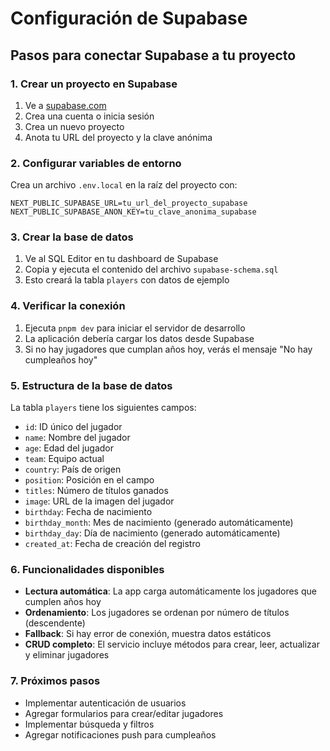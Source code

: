 # Configuración de Supabase

## Pasos para conectar Supabase a tu proyecto

### 1. Crear un proyecto en Supabase

1. Ve a [supabase.com](https://supabase.com)
2. Crea una cuenta o inicia sesión
3. Crea un nuevo proyecto
4. Anota tu URL del proyecto y la clave anónima

### 2. Configurar variables de entorno

Crea un archivo `.env.local` en la raíz del proyecto con:

```env
NEXT_PUBLIC_SUPABASE_URL=tu_url_del_proyecto_supabase
NEXT_PUBLIC_SUPABASE_ANON_KEY=tu_clave_anonima_supabase
```

### 3. Crear la base de datos

1. Ve al SQL Editor en tu dashboard de Supabase
2. Copia y ejecuta el contenido del archivo `supabase-schema.sql`
3. Esto creará la tabla `players` con datos de ejemplo

### 4. Verificar la conexión

1. Ejecuta `pnpm dev` para iniciar el servidor de desarrollo
2. La aplicación debería cargar los datos desde Supabase
3. Si no hay jugadores que cumplan años hoy, verás el mensaje "No hay cumpleaños hoy"

### 5. Estructura de la base de datos

La tabla `players` tiene los siguientes campos:
- `id`: ID único del jugador
- `name`: Nombre del jugador
- `age`: Edad del jugador
- `team`: Equipo actual
- `country`: País de origen
- `position`: Posición en el campo
- `titles`: Número de títulos ganados
- `image`: URL de la imagen del jugador
- `birthday`: Fecha de nacimiento
- `birthday_month`: Mes de nacimiento (generado automáticamente)
- `birthday_day`: Día de nacimiento (generado automáticamente)
- `created_at`: Fecha de creación del registro

### 6. Funcionalidades disponibles

- **Lectura automática**: La app carga automáticamente los jugadores que cumplen años hoy
- **Ordenamiento**: Los jugadores se ordenan por número de títulos (descendente)
- **Fallback**: Si hay error de conexión, muestra datos estáticos
- **CRUD completo**: El servicio incluye métodos para crear, leer, actualizar y eliminar jugadores

### 7. Próximos pasos

- Implementar autenticación de usuarios
- Agregar formularios para crear/editar jugadores
- Implementar búsqueda y filtros
- Agregar notificaciones push para cumpleaños 